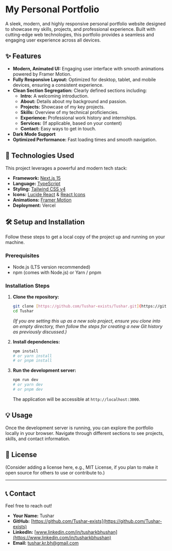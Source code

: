 # My Personal Portfolio

A sleek, modern, and highly responsive personal portfolio website designed to showcase my skills, projects, and professional experience. Built with cutting-edge web technologies, this portfolio provides a seamless and engaging user experience across all devices.

## ✨ Features

* **Modern, Animated UI:** Engaging user interface with smooth animations powered by Framer Motion.
* **Fully Responsive Layout:** Optimized for desktop, tablet, and mobile devices, ensuring a consistent experience.
* **Clean Section Segregation:** Clearly defined sections including:
    * **Intro:** A welcoming introduction.
    * **About:** Details about my background and passion.
    * **Projects:** Showcase of my key projects.
    * **Skills:** Overview of my technical proficiencies.
    * **Experience:** Professional work history and internships.
    * **Services:** (If applicable, based on your content)
    * **Contact:** Easy ways to get in touch.
* **Dark Mode Support**
* **Optimized Performance:** Fast loading times and smooth navigation.

## 🚀 Technologies Used

This project leverages a powerful and modern tech stack:

* **Framework:** [Next.js 15](https://nextjs.org/) 
* **Language:** [TypeScript](https://www.typescriptlang.org/)
* **Styling:** [Tailwind CSS v4](https://tailwindcss.com/)
* **Icons:** [Lucide React](https://lucide.dev/icons/) & [React Icons](https://react-icons.github.io/react-icons/)
* **Animations:** [Framer Motion](https://www.framer.com/motion/)
* **Deployment:** Vercel 

## 🛠️ Setup and Installation

Follow these steps to get a local copy of the project up and running on your machine.

### Prerequisites

* Node.js (LTS version recommended)
* npm (comes with Node.js) or Yarn / pnpm

### Installation Steps

1.  **Clone the repository:**
    ```bash
    git clone [https://github.com/Tushar-exists/Tushar.git](https://github.com/Tushar-exists/Tushar.git)
    cd Tushar
    ```
    *(If you are setting this up as a new solo project, ensure you clone into an empty directory, then follow the steps for creating a new Git history as previously discussed.)*

2.  **Install dependencies:**
    ```bash
    npm install
    # or yarn install
    # or pnpm install
    ```

3.  **Run the development server:**
    ```bash
    npm run dev
    # or yarn dev
    # or pnpm dev
    ```
    The application will be accessible at `http://localhost:3000`.

## 💡 Usage

Once the development server is running, you can explore the portfolio locally in your browser. Navigate through different sections to see projects, skills, and contact information.

## 📄 License

(Consider adding a license here, e.g., MIT License, if you plan to make it open source for others to use or contribute to.)

---

## 📞 Contact

Feel free to reach out!

* **Your Name:** Tushar
* **GitHub:** [https://github.com/Tushar-exists](https://github.com/Tushar-exists)
* **LinkedIn:** [www.linkedin.com/in/tusharkbhushan](https://www.linkedin.com/in/tusharkbhushan)
* **Email:** [tushar.kr.bh@gmail.com](mailto:tushar.kr.bh@gmail.com)
